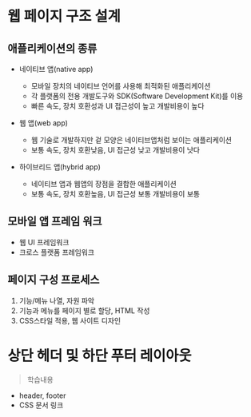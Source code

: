 # 웹 페이지 구조 설계
## 애플리케이션의 종류
- 네이티브 앱(native app)
  - 모바일 장치의 네이티브 언어를 사용해 최적화된 애플리케이션
  - 각 플랫폼의 전용 개발도구와 SDK(Software Development Kit)를 이용
  - 빠른 속도, 장치 호환성과 UI 접근성이 높고 개발비용이 높다

- 웹 앱(web app)
  - 웹 기술로 개발하지만 겉 모양은 네이티브앱처럼 보이는 애플리케이션
  - 보통 속도, 장치 호환낮음, UI 접근성 낮고 개발비용이 낫다

- 하이브리드 앱(hybrid app)
  - 네이티브 앱과 웹앱의 장점을 결합한 애플리케이션
  - 보통 속도, 장치 호환높음, UI 접근성 보통 개발비용이 보통

## 모바일 앱 프레임 워크
- 웹 UI 프레임워크
- 크로스 플랫폼 프레임워크

## 페이지 구성 프로세스
1. 기능/메뉴 나열, 자원 파악
2. 기능과 메뉴를 페이지 별로 할당, HTML 작성
3. CSS스타일 적용, 웹 사이트 디자인

# 상단 헤더 및 하단 푸터 레이아웃
> 학습내용
- header, footer
- CSS 문서 링크
